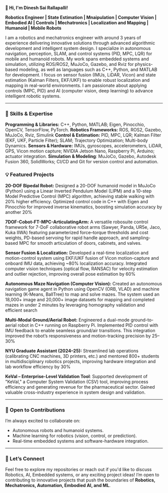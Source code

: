 **👋 Hi, I'm Dinesh Sai Rallapalli!**

**Robotics Engineer | State Estimation | Mnaipulation | Computer Vision | Embodied AI | Controls | Mechatronics | Localization and Mapping | Humanoid | Mobile Robots**

I am a robotics and mechatronics engineer with around 3 years of experience delivering innovative solutions through advanced algorithmic development and intelligent system design. I specialize in autonomous navigation, perception, SLAM, and control systems (PID, MPC, LQR) for mobile and humanoid robots. My work spans embedded systems and simulation, utilizing ROS/ROS2, MuJoCo, Gazebo, and Rviz for physics-based modeling, as well as languages such as C++, Python, and MATLAB for development. I focus on sensor fusion (IMUs, LiDAR, Vicon) and state estimation (Kalman Filters, EKF/UKF) to enable robust localization and mapping in real-world environments. I am passionate about applying controls (MPC, PID) and AI (computer vision, deep learning) to advance intelligent robotic systems.

---

### 🚀 **Skills & Expertise**

**Programming & Libraries:** C++, Python, MATLAB; Eigen, Pinocchio, OpenCV, TensorFlow, PyTorch.
**Robotics Frameworks:** ROS, ROS2, Gazebo, MuJoCo, Rviz, Simulink
**Control & Estimation:** PID, MPC, LQR; Kalman Filter (EKF, UKF, Particle Filter); SLAM; Trajectory Optimization; Multi-body Dynamics.
**Sensors & Hardware:** IMUs, gyroscopes, accelerometers, LiDAR, GPS, Vicon motion capture; NVIDIA Jetson Nano, Raspberry Pi, Arduino; actuator integration.
**Simulation & Modeling**: MuJoCo, Gazebo, Autodesk Fusion 360, SolidWorks; CI/CD and Git for version control and automation.


### 💡 **Featured Projects**

**20-DOF Bipedal Robot:** Designed a 20-DOF humanoid model in MuJoCo (Python) using a Linear Inverted Pendulum Model (LIPM) and a 10-step Model Predictive Control (MPC) algorithm, achieving stable walking with 20% higher efficiency. Optimized control code in C++ with Eigen and Pinocchio for improved inverse kinematics, boosting simulation accuracy by another 20%

**7DOF-Cobot-FT-MPC-ArticulatingArm:** A versatile robosuite control framework for 7-DoF collaborative robot arms (Sawyer, Panda, UR5e, Jaco, Kuka IIWA) featuring parameterized force–torque thresholds and cost weights, PD-based servoing for rapid handle approach, and sampling-based MPC for smooth articulation of doors, cabinets, and valves.

**Sensor Fusion & Localization:** Developed a real-time localization and motion-control system using EKF/UKF fusion of Vicon motion-capture and onboard IMU data, achieving ~80% localization accuracy. Integrated computer vision techniques (optical flow, RANSAC) for velocity estimation and outlier rejection, improving overall pose estimation by 60%

**Autonomous Maze Navigation (Computer Vision):** Created an autonomous navigation game agent in Python using OpenCV (ORB, VLAD) and machine learning (K-Means, BallTree) to map and solve mazes. The system used an 18,000+ image and 20,000+ image datasets for mapping and completed mazes in under 2 minutes by leveraging homography validation and efficient search

**Multi-Modal Ground/Aerial Robot:** Engineered a dual-mode ground-to-aerial robot in C++ running on Raspberry Pi. Implemented PID control with IMU feedback to enable seamless ground/air transitions. This integration improved the robot’s responsiveness and motion-tracking precision by 25–30%

**NYU Graduate Assistant (2024–25):** Streamlined lab operations (calibrating CNC machines, 3D printers, etc.) and mentored 800+ students in multidisciplinary robotics projects, improving hardware integration and lab workflow efficiency by 30%

**KeVal – Enterprise-Level Validation Tool**:  Supported development of "KeVal," a Computer System Validation (CSV) tool, improving process efficiency and generating revenue for the pharmaceutical sector. Gained valuable cross-industry experience in system design and validation. 



---

### **🌱 Open to Contributions**
I’m always excited to collaborate on:
- Autonomous robots and humanoid systems.
- Machine learning for robotics (vision, control, or prediction).
- Real-time embedded systems and software-hardware integration.

---

### **💬 Let’s Connect**
Feel free to explore my repositories or reach out if you'd like to discuss Robotics, AI, Embedded systems, or any exciting project ideas! I’m open to contributing to innovative projects that push the boundaries of **Robotics, Mechatronics, Automation, Embodied AI, and ML**.
